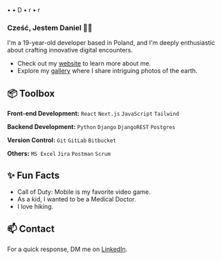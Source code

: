 
  • 
  • D
  • r
  • r
      

### Cześć, Jestem Daniel 👋🏼

I'm a 19-year-old developer based in Poland, and I'm deeply enthusiastic about crafting innovative digital encounters.

- Check out my [website](https://www.heisdanielade.com/) to learn more about me.
- Explore my [gallery](https://www.heisdanielade/gallery/) where I share intriguing photos of the earth.
 
## 📦 Toolbox

**Front-end Development:** `React` `Next.js` `JavaScript` `Tailwind`

**Backend Development:** `Python` `Django` `DjangoREST` `Postgres` 
 
**Version Control:** `Git` `GitLab` `Bitbucket`

**Others:** `MS Excel` `Jira` `Postman` `Scrum`
 
## ✨ Fun Facts 

- Call of Duty: Mobile is my favorite video game.
- As a kid, I wanted to be a Medical Doctor.
- I love hiking.

## 📫 Contact

 For a quick response, DM me on [LinkedIn](https://www.linkedin.com/in/heisdanielade/). 
 
